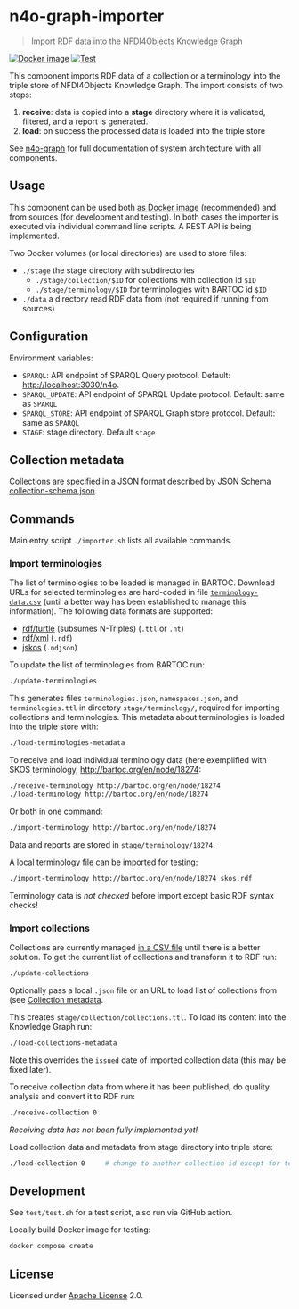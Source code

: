 # n4o-graph-importer

> Import RDF data into the NFDI4Objects Knowledge Graph

[![Docker image](https://github.com/nfdi4objects/n4o-graph-importer/actions/workflows/docker.yml/badge.svg)](https://github.com/orgs/nfdi4objects/packages/container/package/n4o-graph-importer)
[![Test](https://github.com/nfdi4objects/n4o-graph-importer/actions/workflows/test.yml/badge.svg)](https://github.com/nfdi4objects/n4o-graph-importer/actions/workflows/test.yml)

This component imports RDF data of a collection or a terminology into the triple store of NFDI4Objects Knowledge Graph. The import consists of two steps:

1. **receive**: data is copied into a **stage** directory where it is validated, filtered, and a report is generated.
2. **load**: on success the processed data is loaded into the triple store

See [n4o-graph](https://github.com/nfdi4objects/n4o-graph) for full documentation of system architecture with all components.

## Usage

This component can be used both [as Docker image](https://github.com/nfdi4objects/n4o-graph-importer) (recommended) and from sources (for development and testing). In both cases the importer is executed via individual command line scripts. A REST API is being implemented.

Two Docker volumes (or local directories) are used to store files:

- `./stage` the stage directory with subdirectories
  - `./stage/collection/$ID` for collections with collection id `$ID`
  - `./stage/terminology/$ID` for terminologies with BARTOC id `$ID`
- `./data` a directory read RDF data from (not required if running from sources)

## Configuration

Environment variables:

- `SPARQL`: API endpoint of SPARQL Query protocol. Default: <http://localhost:3030/n4o>.
- `SPARQL_UPDATE`: API endpoint of SPARQL Update protocol. Default: same as `SPARQL`
- `SPARQL_STORE`: API endpoint of SPARQL Graph store protocol. Default: same as `SPARQL`
- `STAGE`: stage directory. Default `stage`

## Collection metadata

Collections are specified in a JSON format described by JSON Schema [collection-schema.json](collection-schema.json).

## Commands

Main entry script `./importer.sh` lists all available commands.

### Import terminologies

The list of terminologies to be loaded is managed in BARTOC. Download URLs for selected terminologies are hard-coded in file [`terminology-data.csv`](terminology-data.csv) (until a better way has been established to manage this information). The following data formats are supported:

- [rdf/turtle](http://format.gbv.de/rdf/turtle) (subsumes N-Triples) (`.ttl` or `.nt`)
- [rdf/xml](http://format.gbv.de/rdf/xml) (`.rdf`)
- [jskos](http://format.gbv.de/jskos) (`.ndjson`)

To update the list of terminologies from BARTOC run:

~~~sh
./update-terminologies
~~~

This generates files `terminologies.json`, `namespaces.json`, and `terminologies.ttl` in directory `stage/terminology/`, required for importing collections and terminologies. This metadata about terminologies is loaded into the triple store with:

~~~sh
./load-terminologies-metadata
~~~

To receive and load individual terminology data (here exemplified with SKOS terminology, <http://bartoc.org/en/node/18274>:

~~~sh
./receive-terminology http://bartoc.org/en/node/18274
./load-terminology http://bartoc.org/en/node/18274
~~~

Or both in one command:

~~~sh
./import-terminology http://bartoc.org/en/node/18274
~~~

Data and reports are stored in `stage/terminology/18274`.

A local terminology file can be imported for testing:

~~~sh
./import-terminology http://bartoc.org/en/node/18274 skos.rdf
~~~

Terminology data is *not checked* before import except basic RDF syntax checks!

### Import collections

Collections are currently managed [in a CSV file](https://github.com/nfdi4objects/n4o-databases/blob/main/n4o-collections.csv) until there is a better solution. To get the current list of collections and transform it to RDF run:

~~~sh
./update-collections
~~~

Optionally pass a local `.json` file or an URL to load list of collections from (see [Collection metadata](#collections-metadata).

This creates `stage/collection/collections.ttl`. To load its content into the Knowledge Graph run:

~~~sh
./load-collections-metadata
~~~

Note this overrides the `issued` date of imported collection data (this may be fixed later).

To receive collection data from where it has been published, do quality analysis and convert it to RDF run:

~~~sh
./receive-collection 0
~~~

*Receiving data has not been fully implemented yet!*

Load collection data and metadata from stage directory into triple store:

~~~sh
./load-collection 0     # change to another collection id except for testing
~~~

## Development

See `test/test.sh` for a test script, also run via GitHub action.

Locally build Docker image for testing:

~~~sh
docker compose create
~~~

## License

Licensed under [Apache License](http://www.apache.org/licenses/) 2.0.
